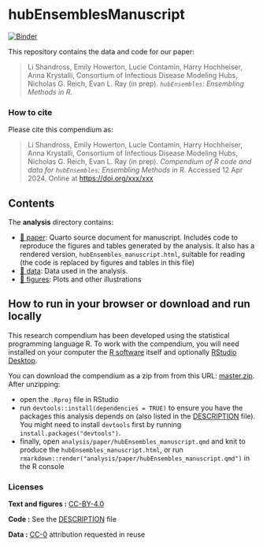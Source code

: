 
<!-- README.md is generated from README.Rmd. Please edit that file -->

# hubEnsemblesManuscript

[![Binder](https://mybinder.org/badge_logo.svg)](https://mybinder.org/v2/gh/hubverse-org/hubEnsemblesManuscript/master?urlpath=rstudio)

This repository contains the data and code for our paper:

> Li Shandross, Emily Howerton, Lucie Contamin, Harry Hochheiser, Anna
> Krystalli, Consortium of Infectious Disease Modeling Hubs, Nicholas G.
> Reich, Evan L. Ray (in prep). *`hubEnsembles`: Ensembling Methods in
> R*.

### How to cite

Please cite this compendium as:

> Li Shandross, Emily Howerton, Lucie Contamin, Harry Hochheiser, Anna
> Krystalli, Consortium of Infectious Disease Modeling Hubs, Nicholas G.
> Reich, Evan L. Ray (in prep). *Compendium of R code and data for
> `hubEnsembles`: Ensembling Methods in R*. Accessed 12 Apr 2024. Online
> at <https://doi.org/xxx/xxx>

## Contents

The **analysis** directory contains:

- [:file_folder: paper](/analysis/paper): Quarto source document for
  manuscript. Includes code to reproduce the figures and tables
  generated by the analysis. It also has a rendered version,
  `hubEnsembles_manuscript.html`, suitable for reading (the code is
  replaced by figures and tables in this file)
- [:file_folder: data](/analysis/data): Data used in the analysis.
- [:file_folder: figures](/analysis/figures): Plots and other
  illustrations

## How to run in your browser or download and run locally

This research compendium has been developed using the statistical
programming language R. To work with the compendium, you will need
installed on your computer the [R
software](https://cloud.r-project.org/) itself and optionally [RStudio
Desktop](https://rstudio.com/products/rstudio/download/).

You can download the compendium as a zip from from this URL:
[master.zip](/archive/master.zip). After unzipping:

- open the `.Rproj` file in RStudio
- run `devtools::install(dependencies = TRUE)` to ensure you have the
  packages this analysis depends on (also listed in the
  [DESCRIPTION](/DESCRIPTION) file). You might need to install
  `devtools` first by running `install.packages("devtools")`.
- finally, open `analysis/paper/hubEnsembles_manuscript.qmd` and knit to
  produce the `hubEnsembles_manuscript.html`, or run
  `rmarkdown::render("analysis/paper/hubEnsembles_manuscript.qmd")` in
  the R console

### Licenses

**Text and figures :**
[CC-BY-4.0](http://creativecommons.org/licenses/by/4.0/)

**Code :** See the [DESCRIPTION](DESCRIPTION) file

**Data :** [CC-0](http://creativecommons.org/publicdomain/zero/1.0/)
attribution requested in reuse

